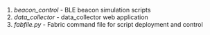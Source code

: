 1. *beacon_control* - BLE beacon simulation scripts
2. *data_collector* - data_collector web application 
3. *fabfile.py* - Fabric command file for script deployment and control
